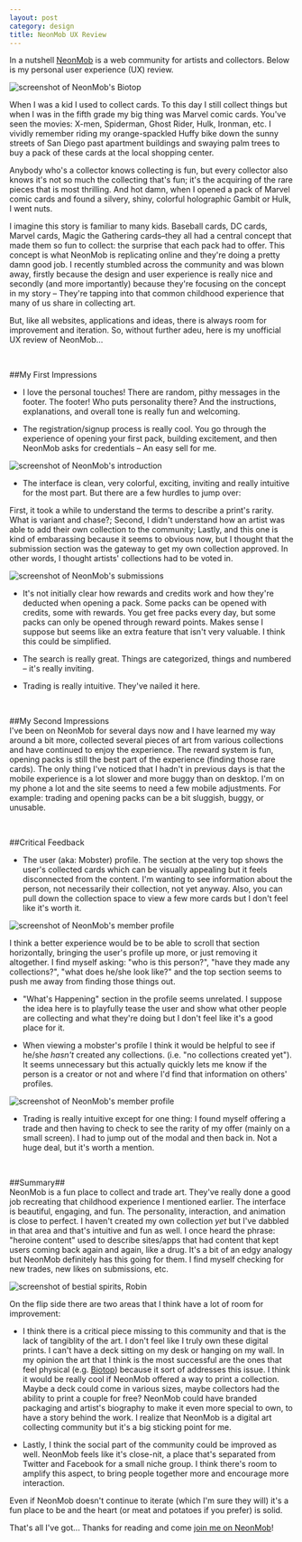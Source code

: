```yaml
---
layout: post
category: design
title: NeonMob UX Review
---
```


In a nutshell [NeonMob](http://www.neonmob.com) is a web community for artists and collectors. Below is my personal user experience (UX) review.

<img src="/images/biotop.png" alt="screenshot of NeonMob's Biotop" />

When I was a kid I used to collect cards. To this day I still collect things but when I was in the fifth grade my big thing was Marvel comic cards. You've seen the movies: X-men, Spiderman, Ghost Rider, Hulk, Ironman, etc. I vividly remember riding my orange-spackled Huffy bike down the sunny streets of San Diego past apartment buildings and swaying palm trees to buy a pack of these cards at the local shopping center.

Anybody who's a collector knows collecting is fun, but every collector also knows it's not so much the collecting that's fun; it's the acquiring of the rare pieces that is most thrilling. And hot damn, when I opened a pack of Marvel comic cards and found a silvery, shiny, colorful holographic Gambit or Hulk, I went nuts.

I imagine this story is familiar to many kids. Baseball cards, DC cards, Marvel cards, Magic the Gathering cards–they all had a central concept that made them so fun to collect: the surprise that each pack had to offer. This concept is what NeonMob is replicating online and they're doing a pretty damn good job. I recently stumbled across the community and was blown away, firstly because the design and user experience is really nice and secondly (and more importantly) because they're focusing on the concept in my story – They're tapping into that common childhood experience that many of us share in collecting art.

But, like all websites, applications and ideas, there is always room for improvement and iteration. So, without further adeu, here is my unofficial UX review of NeonMob...

<br>

##My First Impressions

* I love the personal touches! There are random, pithy messages in the footer. The footer! Who puts personality there? And the instructions, explanations, and overall tone is really fun and welcoming.

* The registration/signup process is really cool. You go through the experience of opening your first pack, building excitement, and then NeonMob asks for credentials – An easy sell for me.

<img src="/images/start-collecting.png" alt="screenshot of NeonMob's introduction" />

* The interface is clean, very colorful, exciting, inviting and really intuitive for the most part. But there are a few hurdles to jump over:

First, it took a while to understand the terms to describe a print's rarity. What is variant and chase?; Second, I didn't understand how an artist was able to add their own collection to the community; Lastly, and this one is kind of embarassing because it seems to obvious now, but I thought that the submission section was the gateway to get my own collection approved. In other words, I thought artists' collections had to be voted in.

<img src="/images/neonmob-submissions.png" alt="screenshot of NeonMob's submissions" />

* It's not initially clear how rewards and credits work and how they're deducted when opening a pack. Some packs can be opened with credits, some with rewards. You get free packs every day, but some packs can only be opened through reward points. Makes sense I suppose but seems like an extra feature that isn't very valuable. I think this could be simplified.

* The search is really great. Things are categorized, things and numbered – it's really inviting.

* Trading is really intuitive. They've nailed it here.

<br>

##My Second Impressions
<br>
I've been on NeonMob for several days now and I have learned my way around a bit more, collected several pieces of art from various collections and have continued to enjoy the experience. The reward system is fun, opening packs is still the best part of the experience (finding those rare cards). The only thing I've noticed that I hadn't in previous days is that the mobile experience is a lot slower and more buggy than on desktop. I'm on my phone a lot and the site seems to need a few mobile adjustments. For example: trading and opening packs can be a bit sluggish, buggy, or unusable.

<br>

##Critical Feedback
* The user (aka: Mobster) profile. The section at the very top shows the user's collected cards which can be visually appealing but it feels disconnected from the content. I'm wanting to see information about the person, not necessarily their collection, not yet anyway. Also, you can pull down the collection space to view a few more cards but I don't feel like it's worth it.

<img src="/images/mobster-profile.png" alt="screenshot of NeonMob's member profile" />

I think a better experience would be to be able to scroll that section horizontally, bringing the user's profile up more, or just removing it altogether. I find myself asking: "who is this person?", "have they made any collections?", "what does he/she look like?" and the top section seems to push me away from finding those things out.

* "What's Happening" section in the profile seems unrelated. I suppose the idea here is to playfully tease the user and show what other people are collecting and what they're doing but I don't feel like it's a good place for it.

* When viewing a mobster's profile I think it would be helpful to see if he/she _hasn't_ created any collections. (i.e. "no collections created yet"). It seems unnecessary but this actually quickly lets me know if the person is a creator or not and where I'd find that information on others' profiles.

<img src="/images/mobster-collection.png" alt="screenshot of NeonMob's member profile" />

* Trading is really intuitive except for one thing: I found myself offering a trade and then having to check to see the rarity of my offer (mainly on a small screen). I had to jump out of the modal and then back in. Not a huge deal, but it's worth a mention.

<br>

##Summary##
<br>
NeonMob is a fun place to collect and trade art. They've really done a good job recreating that childhood experience I mentioned earlier. The interface is beautiful, engaging, and fun. The personality, interaction, and animation is close to perfect. I haven't created my own collection _yet_ but I've dabbled in that area and that's intuitive and fun as well. I once heard the phrase: "heroine content" used to describe sites/apps that had content that kept users coming back again and again, like a drug. It's a bit of an edgy analogy but NeonMob definitely has this going for them. I find myself checking for new trades, new likes on submissions, etc.

<img src="/images/robin-spirit.png" alt="screenshot of bestial spirits, Robin" />

On the flip side there are two areas that I think have a lot of room for improvement:

* I think there is a critical piece missing to this community and that is the lack of tangiblity of the art. I don't feel like I truly own these digital prints. I can't have a deck sitting on my desk or hanging on my wall. In my opinion the art that I think is the most successful are the ones that feel physical (e.g. [Biotop](https://www.neonmob.com/collection/biotop-from-polygonia/)) because it sort of addresses this issue. I think it would be really cool if NeonMob offered a way to print a collection. Maybe a deck could come in various sizes, maybe collectors had the ability to print a couple for free? NeonMob could have branded packaging and artist's biography to make it even more special to own, to have a story behind the work. I realize that NeonMob is a digital art collecting community but it's a big sticking point for me.

* Lastly, I think the social part of the community could be improved as well. NeonMob feels like it's close-nit, a place that's separated from Twitter and Facebook for a small niche group. I think there's room to amplify this aspect, to bring people together more and encourage more interaction.

Even if NeonMob doesn't continue to iterate (which I'm sure they will) it's a fun place to be and the heart (or meat and potatoes if you prefer) is solid.

That's all I've got... Thanks for reading and come [join me on NeonMob](https://www.neonmob.com/@silverfly?rc=4fMip&rs=reward)!